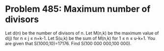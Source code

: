 # Problem 485: Maximum number of divisors
Let d(n) be the number of divisors of n. Let M(n,k) be the maximum value
of d(j) for n ≤ j ≤ n+k-1. Let S(u,k) be the sum of M(n,k) for 1 ≤ n ≤
u-k+1. You are given that S(1000,10)=17176. Find S(100 000 000,100 000).
